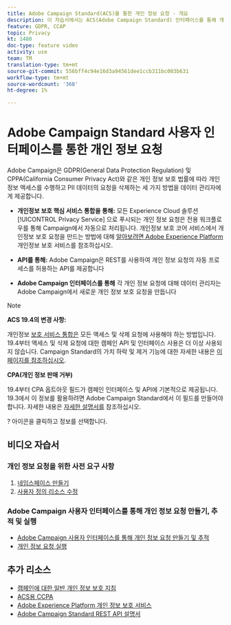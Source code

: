 ```yaml
---
title: Adobe Campaign Standard(ACS)를 통한 개인 정보 요청 - 개요
description: 이 자습서에서는 ACS(Adobe Campaign Standard) 인터페이스를 통해 개인 정보 생성 요청 방법을 설명합니다.
feature: GDPR, CCAP
topic: Privacy
kt: 1480
doc-type: feature video
activity: use
team: TM
translation-type: tm+mt
source-git-commit: 556bff4c94e16d3a94561dee1ccb311bc003b631
workflow-type: tm+mt
source-wordcount: '368'
ht-degree: 1%

---
```



# Adobe Campaign Standard 사용자 인터페이스를 통한 개인 정보 요청

Adobe Campaign은 GDPR(General Data Protection Regulation) 및 CPPA(California Consumer Privacy Act)와 같은 개인 정보 보호 법률에 따라 개인 정보 액세스를 수행하고 PII 데이터의 요청을 삭제하는 세 가지 방법을 데이터 관리자에게 제공합니다.

* **개인정보 보호 핵심 서비스 통합을 통해:** 모든 Experience Cloud 솔루션 [!UICONTROL Privacy Service] 으로 푸시되는 개인 정보 요청은 전용 워크플로우를 통해 Campaign에서 자동으로 처리됩니다. 개인정보 보호 코어 서비스에서 개인정보 보호 요청을 만드는 방법에 대해 [알아보려면 Adobe Experience Platform](https://adobe.io/apis/cloudplatform/gdpr.html) 개인정보 보호 서비스를 참조하십시오.

* **API를 통해:** Adobe Campaign은 REST를 사용하여 개인 정보 요청의 자동 프로세스를 허용하는 API를 제공합니다

* **Adobe Campaign 인터페이스를 통해** 각 개인 정보 요청에 대해 데이터 관리자는 Adobe Campaign에서 새로운 개인 정보 보호 요청을 만듭니다

>[!NOTE]
>
> **ACS 19.4의 변경 사항:**
> 
> 개인정보 [보호 서비스 통합은](https://adobe.io/apis/cloudplatform/gdpr.html) 모든 액세스 및 삭제 요청에 사용해야 하는 방법입니다. 19.4부터 액세스 및 삭제 요청에 대한 캠페인 API 및 인터페이스 사용은 더 이상 사용되지 않습니다. Campaign Standard의 가치 하락 및 제거 기능에 대한 자세한 내용은 [이 페이지를 참조하십시오](https://helpx.adobe.com/kr/campaign/kb/acs-deprecated-and-removed-features.html).
>
>**CPA(개인 정보 판매 거부)**
>
>19.4부터 CPA 옵트아웃 필드가 캠페인 인터페이스 및 API에 기본적으로 제공됩니다. 19.3에서 이 정보를 활용하려면 Adobe Campaign Standard에서 이 필드를 만들어야 합니다. 자세한 내용은 [자세한 설명서를](https://helpx.adobe.com/campaign/kb/acs-privacy.html#ccpa) 참조하십시오.
>
> ? 아이콘을 클릭하고 정보를 선택합니다.

## 비디오 자습서

### 개인 정보 요청을 위한 사전 요구 사항

1. [네임스페이스 만들기](/help/privacy/namespaces-for-privacy-requests.md)
1. [사용자 정의 리소스 수정](/help/privacy/custom-resources-for-privacy-requests.md)

### Adobe Campaign 사용자 인터페이스를 통해 개인 정보 요청 만들기, 추적 및 실행

* [Adobe Campaign 사용자 인터페이스를 통해 개인 정보 요청 만들기 및 추적](/help/privacy/create-and-track-privacy-requests.md)
* [개인 정보 요청 실행](/help/privacy/execute-privacy-requests.md)

## 추가 리소스

* [캠페인에 대한 일반 개인 정보 보호 지침](https://helpx.adobe.com/campaign/kb/campaign-privacy-overview.html)
* [ACS용 CCPA](https://helpx.adobe.com/campaign/kb/acs-privacy.html#ccpa)
* [Adobe Experience Platform 개인 정보 보호 서비스](https://adobe.io/apis/cloudplatform/gdpr.html)
* [Adobe Campaign Standard REST API 설명서](https://final-docs.campaign.adobe.com/doc/standard/en/api/ACS_API.html#privacy-management)
